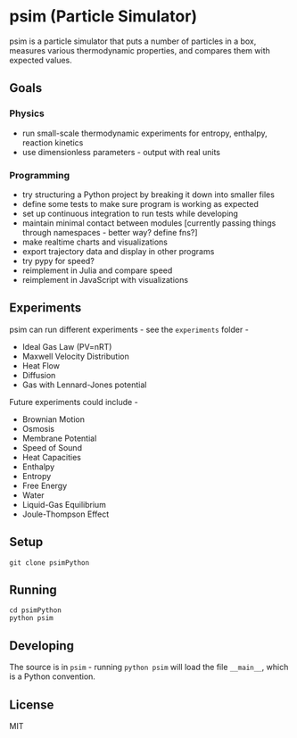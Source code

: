 # psim (Particle Simulator)

psim is a particle simulator that puts a number of particles in a box, measures various thermodynamic properties, and compares them with expected values. 


## Goals

### Physics

- run small-scale thermodynamic experiments for entropy, enthalpy, reaction kinetics
- use dimensionless parameters - output with real units
 
### Programming

- try structuring a Python project by breaking it down into smaller files
- define some tests to make sure program is working as expected
- set up continuous integration to run tests while developing
- maintain minimal contact between modules [currently passing things through namespaces - better way? define fns?]
- make realtime charts and visualizations
- export trajectory data and display in other programs
- try pypy for speed?
- reimplement in Julia and compare speed
- reimplement in JavaScript with visualizations


## Experiments

psim can run different experiments - see the `experiments` folder - 

- Ideal Gas Law (PV=nRT)
- Maxwell Velocity Distribution
- Heat Flow
- Diffusion
- Gas with Lennard-Jones potential

Future experiments could include -

- Brownian Motion
- Osmosis
- Membrane Potential
- Speed of Sound
- Heat Capacities
- Enthalpy
- Entropy
- Free Energy
- Water
- Liquid-Gas Equilibrium
- Joule-Thompson Effect


## Setup

    git clone psimPython


## Running

    cd psimPython
    python psim


## Developing

The source is in `psim` - running `python psim` will load the file `__main__`, which is a Python convention.


## License

MIT
